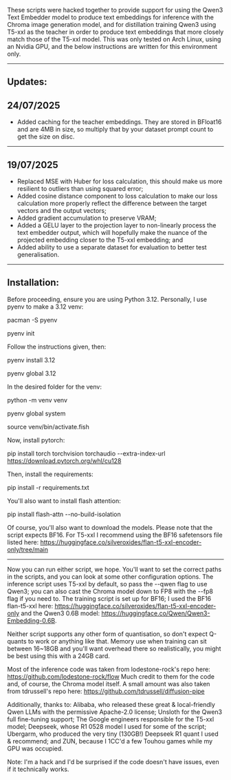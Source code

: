 These scripts were hacked together to provide support for using the Qwen3 Text Embedder model to produce text embeddings for inference with the Chroma image generation model, and for distillation training Qwen3 using T5-xxl as the teacher in order to produce text embeddings that more closely match those of the T5-xxl model. This was only tested on Arch Linux, using an Nvidia GPU, and the below instructions are written for this environment only.

---
Updates:
---
24/07/2025
---

- Added caching for the teacher embeddings. They are stored in BFloat16 and are 4MB in size, so multiply that by your dataset prompt count to get the size on disc. 

---
19/07/2025
---

- Replaced MSE with Huber for loss calculation, this should make us more resilient to outliers than using squared error;
- Added cosine distance component to loss calculation to make our loss calculation more properly reflect the difference between the target vectors and the output vectors;
- Added gradient accumulation to preserve VRAM;
- Added a GELU layer to the projection layer to non-linearly process the text embedder output, which will hopefully make the nuance of the projected embedding closer to the T5-xxl embedding; and
- Added ability to use a separate dataset for evaluation to better test generalisation.
---
Installation:
---

Before proceeding, ensure you are using Python 3.12. Personally, I use pyenv to make a 3.12 venv:

  pacman -S pyenv

  pyenv init

Follow the instructions given, then:

  pyenv install 3.12

  pyenv global 3.12

In the desired folder for the venv:

  python -m venv venv

  pyenv global system

  source venv/bin/activate.fish

Now, install pytorch:

  pip install torch torchvision torchaudio --extra-index-url https://download.pytorch.org/whl/cu128

Then, install the requirements:

  pip install -r requirements.txt

You'll also want to install flash attention:

  pip install flash-attn --no-build-isolation

Of course, you'll also want to download the models. Please note that the script expects BF16. For T5-xxl I recommend using the BF16 safetensors file listed here: https://huggingface.co/silveroxides/flan-t5-xxl-encoder-only/tree/main

---
Now you can run either script, we hope. You'll want to set the correct paths in the scripts, and you can look at some other configuration options. The inference script uses T5-xxl by default, so pass the --qwen flag to use Qwen3; you can also cast the Chroma model down to FP8 with the --fp8 flag if you need to. The training script is set up for BF16; I used the BF16 flan-t5-xxl here: https://huggingface.co/silveroxides/flan-t5-xxl-encoder-only and the Qwen3 0.6B model: https://huggingface.co/Qwen/Qwen3-Embedding-0.6B.

Neither script supports any other form of quantisation, so don't expect Q-quants to work or anything like that. Memory use when training can sit between 16~18GB and you'll want overhead there so realistically, you might be best using this with a 24GB card.

Most of the inference code was taken from lodestone-rock's repo here: https://github.com/lodestone-rock/flow
Much credit to them for the code and, of course, the Chroma model itself.
A small amount was also taken from tdrussell's repo here: https://github.com/tdrussell/diffusion-pipe

Additionally, thanks to: 
Alibaba, who released these great & local-friendly Qwen LLMs with the permissive Apache-2.0 license;
Unsloth for the Qwen3 full fine-tuning support;
The Google engineers responsible for the T5-xxl model;
Deepseek, whose R1 0528 model I used for some of the script;
Ubergarm, who produced the very tiny (130GB!) Deepseek R1 quant I used & recommend; and
ZUN, because I 1CC'd a few Touhou games while my GPU was occupied.

Note: I'm a hack and I'd be surprised if the code doesn't have issues, even if it technically works.
